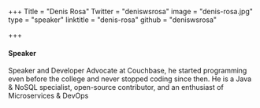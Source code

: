 +++
Title = "Denis Rosa"
Twitter = "deniswsrosa"
image = "denis-rosa.jpg"
type = "speaker"
linktitle = "denis-rosa"
github = "deniswsrosa"

+++

#### Speaker
Speaker and Developer Advocate at Couchbase, he started programming even before the college and never stopped coding since then. He is a Java & NoSQL specialist, open-source contributor, and an enthusiast of Microservices & DevOps
